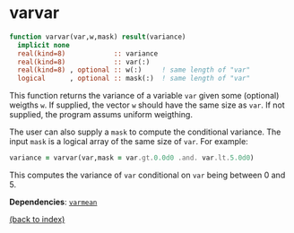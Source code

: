 # varvar

```fortran
function varvar(var,w,mask) result(variance)
  implicit none
  real(kind=8)            :: variance
  real(kind=8)            :: var(:)
  real(kind=8) , optional :: w(:)     ! same length of "var"
  logical      , optional :: mask(:)  ! same length of "var"
```

This function returns the variance of a variable ```var``` given some (optional) weigths ```w```. If supplied, the vector ```w``` should have the same size as ```var```. If not supplied, the program assums uniform weigthing.

The user can also supply a ```mask``` to compute the conditional variance. The input ```mask``` is a logical array of the same size of ```var```. For example:

```fortran
variance = varvar(var,mask = var.gt.0.0d0 .and. var.lt.5.0d0)
```

This computes the variance of ```var``` conditional on ```var``` being between 0 and 5.

**Dependencies**: [```varmean```](varmean.md)

[(back to index)](index.md)
